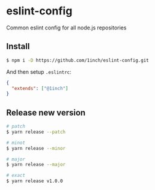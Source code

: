# eslint-config

Common eslint config for all node.js repositories

## Install

```bash
$ npm i -D https://github.com/1inch/eslint-config.git
```

And then setup `.eslintrc`:
```json
{
  "extends": ["@1inch"]
}
```

## Release new version

```bash
# patch
$ yarn release --patch

# minot
$ yarn release --minor

# major
$ yarn release --major

# exact
$ yarn release v1.0.0
```